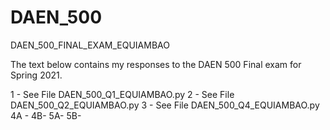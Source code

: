 # DAEN_500
DAEN_500_FINAL_EXAM_EQUIAMBAO

The text below contains my responses to the DAEN 500 Final exam for Spring 2021. 

1 - See File DAEN_500_Q1_EQUIAMBAO.py
2 - See File DAEN_500_Q2_EQUIAMBAO.py
3 - See File DAEN_500_Q4_EQUIAMBAO.py
4A - 
4B-
5A-
5B-
